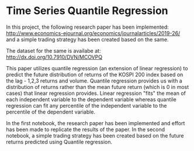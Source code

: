 # Time Series Quantile Regression
In this project, the following research paper has been implemented: http://www.economics-ejournal.org/economics/journalarticles/2019-26/ and a simple trading strategy has been created based on the same.

The dataset for the same is availabe at: http://dx.doi.org/10.7910/DVN/MCOVPQ

This paper utilizes quantile regression (an extension of linear regression) to predict the future distribution of returns of the KOSPI 200 index based on the lag - 1,2,3 returns and volume. Quantile regression provides us with a distribution of returns rather than the mean future return (which is 0 in most cases) that linear regression provides.
Linear regression "fits" the mean of each independent variable to the dependent variable whereas quantile regression can fit any percentile of the independent variable to the percentile of the dependent variable. 

In the first notebook, the research paper has been implemented and effort has been made to replicate the results of the paper.
In the second notebook, a simple trading strategy has been created based on the future returns predicted using Quantile regression.
